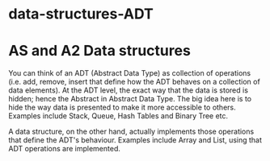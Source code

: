 # data-structures-ADT
# AS and A2 Data structures
You can think of an ADT (Abstract Data Type) as collection of operations (i.e. add, remove, insert that define how the ADT behaves on a collection of data elements). At the ADT level, the exact way that the data is stored is hidden; hence the Abstract in Abstract Data Type. The big idea here is to hide the way data is presented to make it more accessible to others. Examples include Stack, Queue, Hash Tables and Binary Tree etc.

A data structure, on the other hand, actually implements those operations that define the ADT's behaviour. Examples include Array and List, using that ADT operations are implemented.
